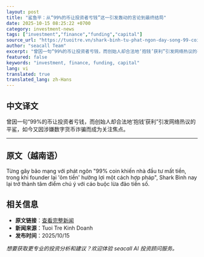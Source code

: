 ```yaml
---
layout: post
title: "鲨鱼平：从“99%的币让投资者亏钱”这一引发轰动的言论到最终结局"
date: 2025-10-15 08:25:22 +0700
category: investment-news
tags: ["investment","finance","funding","capital"]
source_url: "https://tuoitre.vn/shark-binh-tu-phat-ngon-day-song-99-coin-khien-nha-dau-tu-mat-tien-toi-cai-ket-20251015145510631.htm"
author: "seacall Team"
excerpt: "曾因一句“99%的币让投资者亏钱，而创始人却合法地‘抱钱’获利”引发网络热议的平鲨，如今又因涉嫌数字货币诈骗而成为关注焦点。..."
featured: false
keywords: "investment, finance, funding, capital"
lang: vi
translated: true
translated_lang: zh-Hans
---
```


## 中文译文

曾因一句“99%的币让投资者亏钱，而创始人却合法地‘抱钱’获利”引发网络热议的平鲨，如今又因涉嫌数字货币诈骗而成为关注焦点。

---

## 原文（越南语）

Từng gây bão mạng với phát ngôn "99% coin khiến nhà đầu tư mất tiền, trong khi founder lại 'ôm tiền' hưởng lợi một cách hợp pháp", Shark Bình nay lại trở thành tâm điểm chú ý với cáo buộc lừa đảo tiền số.

## 相关信息

- **原文链接**：[查看完整新闻](https://tuoitre.vn/shark-binh-tu-phat-ngon-day-song-99-coin-khien-nha-dau-tu-mat-tien-toi-cai-ket-20251015145510631.htm)
- **新闻来源**：Tuoi Tre Kinh Doanh
- **发布时间**：2025/10/15

*想要获取更专业的投资分析和建议？欢迎体验 seacall AI 投资顾问服务。*